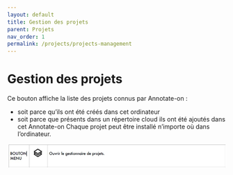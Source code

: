 ```yaml
---
layout: default
title: Gestion des projets
parent: Projets
nav_order: 1
permalink: /projects/projects-management
---
```



# Gestion des projets



 Ce bouton affiche la liste des projets connus par Annotate-on :
- soit parce qu’ils ont été créés dans cet ordinateur
- soit parce que présents dans un répertoire cloud ils ont été ajoutés dans cet Annotate-on
Chaque projet peut être installé n’importe où dans l’ordinateur.

![Image_projects](../../assets/img/projects1.jpg)